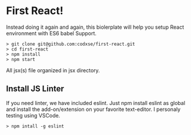 # First React!

Instead doing it again and again, this biolerplate will help you setup React environment with ES6 babel Support.

```
> git clone git@github.com:codxse/first-react.git
> cd first-react
> npm install
> npm start
```

All jsx(s) file organized in jsx directory.

## Install JS Linter

If you need linter, we have included eslint. Just npm install eslint as global and install the add-on/extension on your favorite text-editor. I personaly testing using VSCode.

```
> npm intall -g eslint
```
